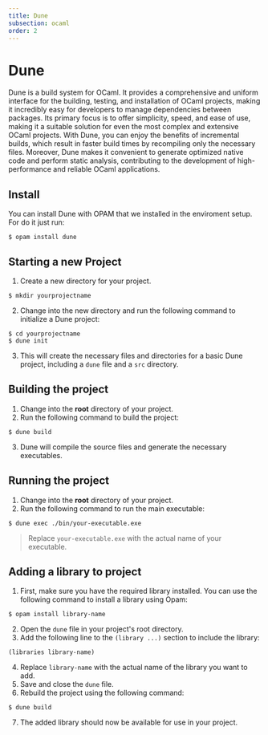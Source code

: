 ```yaml
---
title: Dune
subsection: ocaml
order: 2
---
```


# Dune

Dune is a build system for OCaml. It provides a comprehensive and uniform interface for the building, testing, and installation of OCaml projects, making it incredibly easy for developers to manage dependencies between packages. Its primary focus is to offer simplicity, speed, and ease of use, making it a suitable solution for even the most complex and extensive OCaml projects. With Dune, you can enjoy the benefits of incremental builds, which result in faster build times by recompiling only the necessary files. Moreover, Dune makes it convenient to generate optimized native code and perform static analysis, contributing to the development of high-performance and reliable OCaml applications.

## Install

You can install Dune with OPAM that we installed in the enviroment setup. For do it just run:

```console
$ opam install dune
```

## Starting a new Project

1. Create a new directory for your project.

```console
$ mkdir yourprojectname
```

2. Change into the new directory and run the following command to initialize a Dune project:

```console
$ cd yourprojectname
$ dune init
```

3. This will create the necessary files and directories for a basic Dune project, including a `dune` file and a `src` directory.

## Building the project

1. Change into the **root** directory of your project.
2. Run the following command to build the project:

```console
$ dune build
```

3. Dune will compile the source files and generate the necessary executables.

## Running the project

1. Change into the **root** directory of your project.
2. Run the following command to run the main executable:

```console
$ dune exec ./bin/your-executable.exe
```
> Replace `your-executable.exe` with the actual name of your executable.

## Adding a library to project

1. First, make sure you have the required library installed. You can use the following command to install a library using Opam:

```console
$ opam install library-name
```

2. Open the `dune` file in your project's root directory.
3. Add the following line to the `(library ...)` section to include the library:

```dune
(libraries library-name)
```

4. Replace `library-name` with the actual name of the library you want to add.
5. Save and close the `dune` file.
6. Rebuild the project using the following command:

```console
$ dune build
```

7. The added library should now be available for use in your project.
